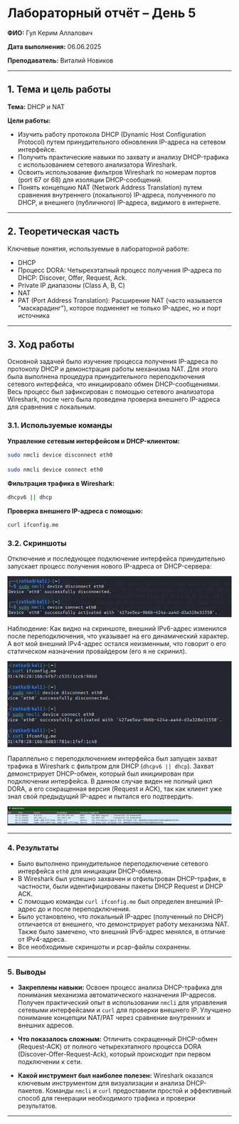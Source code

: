 
# Лабораторный отчёт – День 5


**ФИО:** Гул Керим Аллалович
 
**Дата выполнения:** 06.06.2025

**Преподаватель:** Виталий Новиков 


---

## 1. Тема и цель работы

**Тема:** DHCP и NAT

**Цели работы:**

- Изучить работу протокола DHCP (Dynamic Host Configuration Protocol) путем принудительного обновления IP-адреса на сетевом интерфейсе.
- Получить практические навыки по захвату и анализу DHCP-трафика с использованием сетевого анализатора Wireshark.
- Освоить использование фильтров Wireshark по номерам портов (port 67 or 68) для изоляции DHCP-сообщений.
- Понять концепцию NAT (Network Address Translation) путем сравнения внутреннего (локального) IP-адреса, полученного по DHCP, и внешнего (публичного) IP-адреса, видимого в интернете.

---

## 2. Теоретическая часть

Ключевые понятия, используемые в лабораторной работе:

- DHCP 
- Процесс DORA: Четырехэтапный процесс получения IP-адреса по DHCP: Discover, Offer, Request, Ack.
- Private IP диапазоны (Class A, B, C)
- NAT 
- PAT (Port Address Translation): Расширение NAT (часто называется "маскарадинг"), которое подменяет не только IP-адрес, но и порт источника

---

## 3. Ход работы

Основной задачей было изучение процесса получения IP-адреса по протоколу DHCP и демонстрация работы механизма NAT. Для этого была выполнена процедура принудительного переподключения сетевого интерфейса, что инициировало обмен DHCP-сообщениями. Весь процесс был зафиксирован с помощью сетевого анализатора Wireshark, после чего была проведена проверка внешнего IP-адреса для сравнения с локальным.

### 3.1. Используемые команды

**Управление сетевым интерфейсом и DHCP-клиентом:**

```bash
sudo nmcli device disconnect eth0

sudo nmcli device connect eth0
```

**Фильтрация трафика в Wireshark:**

```bash
dhcpv6 || dhcp
```

**Проверка внешнего IP-адреса с помощью:**

```bash
curl ifconfig.me
```

### 3.2. Скриншоты

Отключение и последующее подключение интерфейса принудительно запускает процесс получения нового IP-адреса от DHCP-сервера:

![получения нового IP-адреса от DHCP-сервера](https://raw.githubusercontent.com/Nelass1c/practica-konvey/main/day5/screenshots/s1.jpg)

Наблюдение: Как видно на скриншоте, внешний IPv6-адрес изменился после переподключения, что указывает на его динамический характер. А вот мой внешний IPv4-адрес остался неизменным, что говорит о его статическом назначении провайдером (его я не скринил).

![Проверка внешнего IP и переподключение интерфейса](https://raw.githubusercontent.com/Nelass1c/practica-konvey/main/day5/screenshots/s2.jpg)

Параллельно с переподключением интерфейса был запущен захват трафика в Wireshark с фильтром для DHCP (`dhcpv6 || dhcp`). Захват демонстрирует DHCP-обмен, который был инициирован при подключении интерфейса. В данном случае виден не полный цикл DORA, а его сокращенная версия (Request и ACK), так как клиент уже знал свой предыдущий IP-адрес и пытался его подтвердить.

![Захват DHCP-трафика в Wireshark](https://raw.githubusercontent.com/Nelass1c/practica-konvey/main/day5/screenshots/s3.jpg)

---

### 4. Результаты

*   Было выполнено принудительное переподключение сетевого интерфейса `eth0` для инициации DHCP-обмена.
*   В Wireshark был успешно захвачен и отфильтрован DHCP-трафик, в частности, были идентифицированы пакеты DHCP Request и DHCP ACK.
*   С помощью команды `curl ifconfig.me` был определен внешний IP-адрес до и после переподключения.
*   Было установлено, что локальный IP-адрес (полученный по DHCP) отличается от внешнего, что демонстрирует работу механизма NAT. Также было замечено, что внешний IPv6-адрес менялся, в отличие от IPv4-адреса.
*   Все необходимые скриншоты и pcap-файлы сохранены.

---

### 5. Выводы

*   **Закреплены навыки:** Освоен процесс анализа DHCP-трафика для понимания механизма автоматического назначения IP-адресов. Получен практический опыт в использовании `nmcli` для управления сетевыми интерфейсами и `curl` для проверки внешнего IP. Улучшено понимание концепции NAT/PAT через сравнение внутренних и внешних адресов.

*   **Что показалось сложным:** Отличить сокращенный DHCP-обмен (Request-ACK) от полного четырехэтапного процесса DORA (Discover-Offer-Request-Ack), который происходит при первом подключении к сети.

*   **Какой инструмент был наиболее полезен:** Wireshark оказался ключевым инструментом для визуализации и анализа DHCP-пакетов. Команды `nmcli` и `curl` предоставили простой и эффективный способ для генерации необходимого трафика и проверки результатов.

---